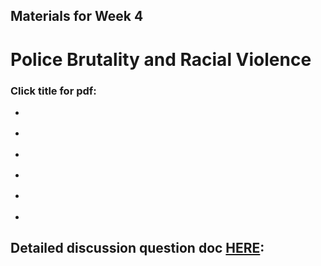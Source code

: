 ## Materials for Week 4 
# Police Brutality and Racial Violence
### Click title for pdf:

- <a href=""></a>

- <a href=""></a>

- <a href=""></a>

- <a href=""></a>

- <a href=""></a>

- <a href=""></a>

## Detailed discussion question doc [HERE](): 
